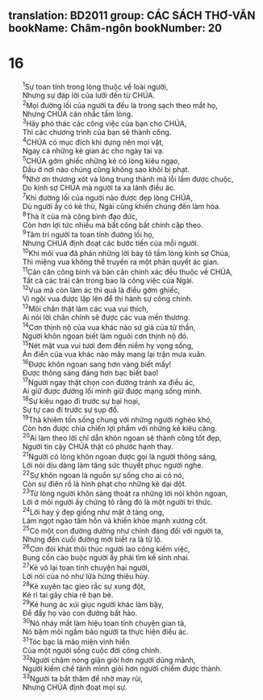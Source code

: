 translation: BD2011
group: CÁC SÁCH THƠ-VĂN
bookName: Châm-ngôn 
bookNumber: 20
-------

<div class="title"><h1>16</h1></div>
<span class="verse ch_16_1">  <sup>1</sup>Sự toan tính trong lòng thuộc về loài người,<br/>  Nhưng sự đáp lời của lưỡi đến từ CHÚA.<br/></span>
<span class="verse ch_16_2">  <sup>2</sup>Mọi đường lối của người ta đều là trong sạch theo mắt họ,<br/>  Nhưng CHÚA cân nhắc tấm lòng.<br/></span>
<span class="verse ch_16_3">  <sup>3</sup>Hãy phó thác các công việc của bạn cho CHÚA,<br/>  Thì các chương trình của bạn sẽ thành công.<br/></span>
<span class="verse ch_16_4">  <sup>4</sup>CHÚA có mục đích khi dựng nên mọi vật,<br/>  Ngay cả những kẻ gian ác cho ngày tai vạ.<br/></span>
<span class="verse ch_16_5">  <sup>5</sup>CHÚA gớm ghiếc những kẻ có lòng kiêu ngạo,<br/>  Dầu ở nơi nào chúng cũng không sao khỏi bị phạt.<br/></span>
<span class="verse ch_16_6">  <sup>6</sup>Nhờ ơn thương xót và lòng trung thành mà lỗi lầm được chuộc,<br/>  Do kính sợ CHÚA mà người ta xa lánh điều ác.<br/></span>
<span class="verse ch_16_7">  <sup>7</sup>Khi đường lối của người nào được đẹp lòng CHÚA,<br/>  Dù người ấy có kẻ thù, Ngài cũng khiến chúng đến làm hòa.<br/></span>
<span class="verse ch_16_8">  <sup>8</sup>Thà ít của mà công bình đạo đức,<br/>  Còn hơn lợi tức nhiều mà bất công bất chính cặp theo.<br/></span>
<span class="verse ch_16_9">  <sup>9</sup>Tâm trí người ta toan tính đường lối họ,<br/>  Nhưng CHÚA định đoạt các bước tiến của mỗi người.<br/></span>
<span class="verse ch_16_10">  <sup>10</sup>Khi môi vua đã phán những lời bày tỏ tấm lòng kính sợ Chúa,<br/>  Thì miệng vua không thể truyền ra một phán quyết ác gian.<br/></span>
<span class="verse ch_16_11">  <sup>11</sup>Cán cân công bình và bàn cân chính xác đều thuộc về CHÚA,<br/>  Tất cả các trái cân trong bao là công việc của Ngài.<br/></span>
<span class="verse ch_16_12">  <sup>12</sup>Vua mà còn làm ác thì quả là điều gớm ghiếc,<br/>  Vì ngôi vua được lập lên để thi hành sự công chính.<br/></span>
<span class="verse ch_16_13">  <sup>13</sup>Môi chân thật làm các vua vui thích,<br/>  Ai nói lời chân chính sẽ được các vua mến thương.<br/></span>
<span class="verse ch_16_14">  <sup>14</sup>Cơn thịnh nộ của vua khác nào sứ giả của tử thần,<br/>  Người khôn ngoan biết làm nguôi cơn thịnh nộ đó.<br/></span>
<span class="verse ch_16_15">  <sup>15</sup>Nét mặt vua vui tươi đem đến niềm hy vọng sống,<br/>  Ân điển của vua khác nào mây mang lại trận mưa xuân.<br/></span>
<span class="verse ch_16_16">  <sup>16</sup>Ðược khôn ngoan sang hơn vàng biết mấy!<br/>  Ðược thông sáng đáng hơn bạc biết bao!<br/></span>
<span class="verse ch_16_17">  <sup>17</sup>Người ngay thật chọn con đường tránh xa điều ác,<br/>  Ai giữ được đường lối mình giữ được mạng sống mình.<br/></span>
<span class="verse ch_16_18">  <sup>18</sup>Sự kiêu ngạo đi trước sự bại hoại,<br/>  Sự tự cao đi trước sự sụp đổ.<br/></span>
<span class="verse ch_16_19">  <sup>19</sup>Thà khiêm tốn sống chung với những người nghèo khó,<br/>  Còn hơn được chia chiến lợi phẩm với những kẻ kiêu căng.<br/></span>
<span class="verse ch_16_20">  <sup>20</sup>Ai làm theo lời chỉ dẫn khôn ngoan sẽ thành công tốt đẹp,<br/>  Người tin cậy CHÚA thật có phước hạnh thay.<br/></span>
<span class="verse ch_16_21">  <sup>21</sup>Người có lòng khôn ngoan được gọi là người thông sáng,<br/>  Lời nói dịu dàng làm tăng sức thuyết phục người nghe.<br/></span>
<span class="verse ch_16_22">  <sup>22</sup>Sự khôn ngoan là nguồn sự sống cho ai có nó,<br/>  Còn sự điên rồ là hình phạt cho những kẻ dại dột.<br/></span>
<span class="verse ch_16_23">  <sup>23</sup>Từ lòng người khôn sáng thoát ra những lời nói khôn ngoan,<br/>  Lời ở môi người ấy chứng tỏ rằng đó là một người tri thức.<br/></span>
<span class="verse ch_16_24">  <sup>24</sup>Lời hay ý đẹp giống như mật ở tàng ong,<br/>  Làm ngọt ngào tâm hồn và khiến khỏe mạnh xương cốt.<br/></span>
<span class="verse ch_16_25">  <sup>25</sup>Có một con đường dường như chính đáng đối với người ta,<br/>  Nhưng đến cuối đường mới biết ra là tử lộ.<br/></span>
<span class="verse ch_16_26">  <sup>26</sup>Cơn đói khát thôi thúc người lao công kiếm việc,<br/>  Bụng cồn cào buộc người ấy phải tìm kế sinh nhai.<br/></span>
<span class="verse ch_16_27">  <sup>27</sup>Kẻ vô lại toan tính chuyện hại người,<br/>  Lời nói của nó như lửa hừng thiêu hủy.<br/></span>
<span class="verse ch_16_28">  <sup>28</sup>Kẻ xuyên tạc gieo rắc sự xung đột,<br/>  Kẻ rỉ tai gây chia rẽ bạn bè.<br/></span>
<span class="verse ch_16_29">  <sup>29</sup>Kẻ hung ác xúi giục người khác làm bậy,<br/>  Ðể đẩy họ vào con đường bất hảo.<br/></span>
<span class="verse ch_16_30">  <sup>30</sup>Nó nháy mắt làm hiệu toan tính chuyện gian tà,<br/>  Nó bặm môi ngầm bảo người ta thực hiện điều ác.<br/></span>
<span class="verse ch_16_31">  <sup>31</sup>Tóc bạc là mão miện vinh hiển<br/>  Của một người sống cuộc đời công chính.<br/></span>
<span class="verse ch_16_32">  <sup>32</sup>Người chậm nóng giận giỏi hơn người dũng mãnh,<br/>  Người kiềm chế tánh mình giỏi hơn người chiếm được thành.<br/></span>
<span class="verse ch_16_33">  <sup>33</sup>Người ta bắt thăm để nhờ may rủi,<br/>  Nhưng CHÚA định đoạt mọi sự.<br/></span>
